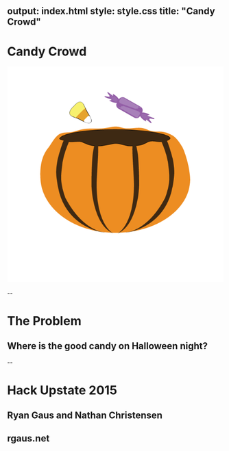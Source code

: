 output: index.html
style: style.css
title: "Candy Crowd"
--

# Candy Crowd
![text  describing it](assets/Title.png)

--

# The Problem
## Where is the good candy on Halloween night?

-- 

# Hack Upstate 2015
## Ryan Gaus and Nathan Christensen
## rgaus.net
